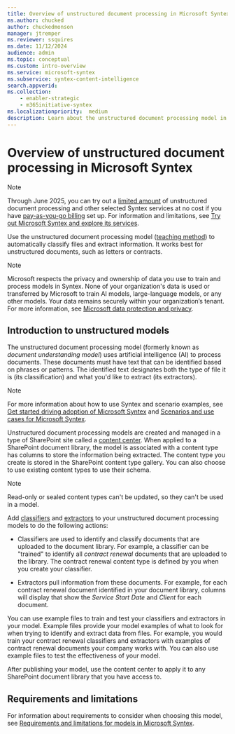 ```yaml
---
title: Overview of unstructured document processing in Microsoft Syntex
ms.author: chucked
author: chuckedmonson
manager: jtremper
ms.reviewer: ssquires
ms.date: 11/12/2024
audience: admin
ms.topic: conceptual
ms.custom: intro-overview
ms.service: microsoft-syntex
ms.subservice: syntex-content-intelligence
search.appverid: 
ms.collection: 
    - enabler-strategic
    - m365initiative-syntex
ms.localizationpriority:  medium
description: Learn about the unstructured document processing model in Microsoft Syntex.
---
```


# Overview of unstructured document processing in Microsoft Syntex

> [!NOTE]
> Through June 2025, you can try out a [limited amount](promo-syntex.md#monthly-included-capacity) of unstructured document processing and other selected Syntex services at no cost if you have [pay-as-you-go billing](syntex-azure-billing.md) set up. For information and limitations, see [Try out Microsoft Syntex and explore its services](promo-syntex.md).

<!---</br>

> [!VIDEO https://www.microsoft.com/videoplayer/embed/RE4CSu7]

</br>--->

Use the unstructured document processing model ([teaching method](create-syntex-model.md#create-a-custom-model)) to automatically classify files and extract information. It works best for unstructured documents, such as letters or contracts.

> [!NOTE]
> Microsoft respects the privacy and ownership of data you use to train and process models in Syntex. None of your organization's data is used or transferred by Microsoft to train AI models, large-language models, or any other models. Your data remains securely within your organization’s tenant. For more information, see [Microsoft data protection and privacy](https://www.microsoft.com/en-us/trust-center/privacy).

## Introduction to unstructured models

The unstructured document processing model (formerly known as *document understanding model*) uses artificial intelligence (AI) to process documents. These documents must have text that can be identified based on phrases or patterns. The identified text designates both the type of file it is (its classification) and what you'd like to extract (its extractors).

> [!NOTE]
> For more information about how to use Syntex and scenario examples, see [Get started driving adoption of Microsoft Syntex](./adoption-getstarted.md) and [Scenarios and use cases for Microsoft Syntex](./adoption-scenarios.md).

Unstructured document processing models are created and managed in a type of SharePoint site called a [content center](create-a-content-center.md). When applied to a SharePoint document library, the model is associated with a content type has columns to store the information being extracted. The content type you create is stored in the SharePoint content type gallery. You can also choose to use existing content types to use their schema.

> [!NOTE]
> Read-only or sealed content types can't be updated, so they can't be used in a model.

Add [classifiers](create-a-classifier.md) and [extractors](create-an-extractor.md) to your unstructured document processing models to do the following actions:

- Classifiers are used to identify and classify documents that are uploaded to the document library. For example, a classifier can be "trained" to identify all *contract renewal* documents that are uploaded to the library. The contract renewal content type is defined by you when you create your classifier.

- Extractors pull information from these documents. For example, for each contract renewal document identified in your document library, columns will display that show the *Service Start Date* and *Client* for each document. 

You can use example files to train and test your classifiers and extractors in your model. Example files provide your model examples of what to look for when trying to identify and extract data from files. For example, you would train your contract renewal classifiers and extractors with examples of contract renewal documents your company works with. You can also use example files to test the effectiveness of your model.

After publishing your model, use the content center to apply it to any SharePoint document library that you have access to.  

## Requirements and limitations

For information about requirements to consider when choosing this model, see [Requirements and limitations for models in Microsoft Syntex](requirements-and-limitations.md#unstructured-document-processing).


